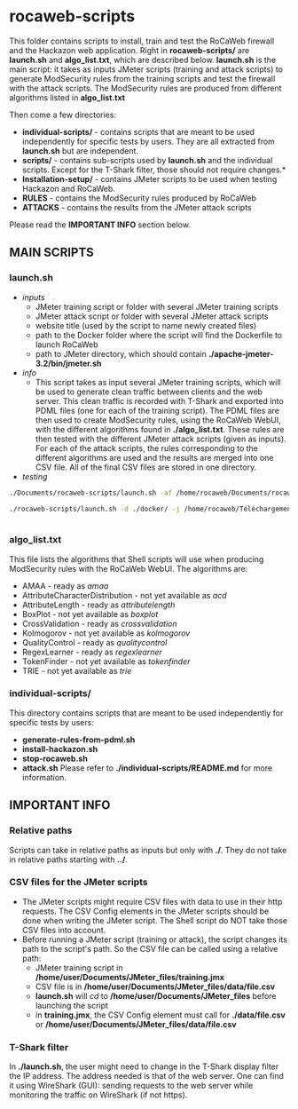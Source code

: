 # rocaweb-scripts

This folder contains scripts to install, train and test the RoCaWeb firewall and the Hackazon web application. 
Right in **rocaweb-scripts/** are **launch.sh** and **algo_list.txt**, which are described below. 
**launch.sh** is the main script: it takes as inputs JMeter scripts (training and attack scripts) to generate ModSecurity rules from the training scripts and test the firewall with the attack scripts.
The ModSecurity rules are produced from different algorithms listed in **algo_list.txt**

Then come a few directories:
* **individual-scripts/** - contains scripts that are meant to be used independently for specific tests by users. They are all extracted from **launch.sh** but are independent.
* **scripts/** - contains sub-scripts used by **launch.sh** and the individual scripts. Except for the T-Shark filter, those should not require changes.*
* **Installation-setup/** - contains JMeter scripts to be used when testing Hackazon and RoCaWeb. 
* **RULES** - contains the ModSecurity rules produced by RoCaWeb
* **ATTACKS** - contains the results from the JMeter attack scripts

Please read the **IMPORTANT INFO** section below.

## MAIN SCRIPTS

### **launch.sh**
* *inputs*
    * JMeter training script or folder with several JMeter training scripts
    * JMeter attack script or folder with several JMeter attack scripts
    * website title (used by the script to name newly created files)
    * path to the Docker folder where the script will find the Dockerfile to launch RoCaWeb
    * path to JMeter directory, which should contain **./apache-jmeter-3.2/bin/jmeter.sh** 
* *info*
    * This script takes as input several JMeter training scripts, which will be used to generate clean traffic between clients and the web server. This clean traffic is recorded with T-Shark and exported into PDML files (one for each of the training script). The PDML files are then used to create ModSecurity rules, using the RoCaWeb WebUI, with the different algorithms found in **./algo_list.txt**. These rules are then tested with the different JMeter attack scripts (given as inputs). For each of the attack scripts, the rules corresponding to the different algorithms are used and the results are merged into one CSV file. All of the final CSV files are stored in one directory. 
* *testing*
```bash
./Documents/rocaweb-scripts/launch.sh -af /home/rocaweb/Documents/rocaweb-scripts/Installation-setup/jmeter-scripts-OK-ATCK/ATCK/ -tf /home/rocaweb/Documents/rocaweb-scripts/Installation-setup/jmeter-scripts-OK-ATCK/OK/ -w hackazon -j /home/rocaweb/Téléchargements/ -d /home/rocaweb/Documents/docker/

./rocaweb-scripts/launch.sh -d ./docker/ -j /home/rocaweb/Téléchargements/ -a ./rocaweb-scripts/Installation-setup/jmeter-scripts-OK-ATCK/ATCK/search_bar_ATCK.jmx -t ./rocaweb-scripts/Installation-setup/jmeter-scripts-OK-ATCK/OK/search_bar_OK.jmx -w hackazon
 
```

### **algo_list.txt**
This file lists the algorithms that Shell scripts will use when producing ModSecurity rules with the RoCaWeb WebUI. 
The algorithms are:
* AMAA - ready as *amaa*
* AttributeCharacterDistribution - not yet available as *acd*
* AttributeLength - ready as *attributelength*
* BoxPlot - not yet available as *boxplot*
* CrossValidation - ready as *crossvalidation*
* Kolmogorov - not yet available as *kolmogorov*
* QualityControl - ready as *qualitycontrol*
* RegexLearner - ready as *regexlearner*
* TokenFinder - not yet available as *tokenfinder*
* TRIE - not yet available as *trie*


### **individual-scripts/**
This directory contains scripts that are meant to be used independently for specific tests by users:
* **generate-rules-from-pdml.sh**
* **install-hackazon.sh**
* **stop-rocaweb.sh**
* **attack.sh**
Please refer to **./individual-scripts/README.md** for more information.

## IMPORTANT INFO

### Relative paths
Scripts can take in relative paths as inputs but only with **./**. They do not take in relative paths starting with **../**.

### CSV files for the JMeter scripts
* The JMeter scripts might require CSV files with data to use in their http requests. The CSV Config elements in the JMeter scripts should be done when writing the JMeter script. The Shell script do NOT take those CSV files into account. 
* Before running a JMeter script (training or attack), the script changes its path to the script's path. So the CSV file can be called using a relative path:
    * JMeter training script in **/home/user/Documents/JMeter_files/training.jmx**
    * CSV file is in **/home/user/Documents/JMeter_files/data/file.csv**
    * **launch.sh** will *cd* to **/home/user/Documents/JMeter_files** before launching the script
    * in **training.jmx**, the CSV Config element must call for **./data/file.csv** or **/home/user/Documents/JMeter_files/data/file.csv**

### T-Shark filter
In **./launch.sh**, the user might need to change in the T-Shark display filter the IP address. The address needed is that of the web server. 
One can find it using WireShark (GUI): sending requests to the web server while monitoring the traffic on WireShark (if not https).
